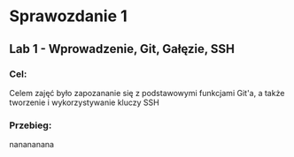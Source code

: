 # Sprawozdanie 1

## Lab 1 - Wprowadzenie, Git, Gałęzie, SSH

### Cel:
Celem zajęć było zapozananie się z podstawowymi funkcjami Git'a, a także tworzenie i wykorzystywanie kluczy SSH

### Przebieg:
nanananana




